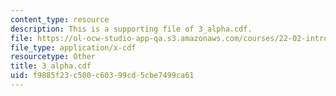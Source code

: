 ```yaml
---
content_type: resource
description: This is a supporting file of 3_alpha.cdf.
file: https://ol-ocw-studio-app-qa.s3.amazonaws.com/courses/22-02-introduction-to-applied-nuclear-physics-spring-2012/f9885f23c500c60399cd5cbe7499ca61_3_alpha.cdf
file_type: application/x-cdf
resourcetype: Other
title: 3_alpha.cdf
uid: f9885f23-c500-c603-99cd-5cbe7499ca61
---
```

